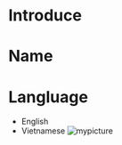 # **Introduce**
# Name
# Langluage
 * English
 * Vietnamese
![mypicture](https://octodex.github.com/images/yaktocat.png)
